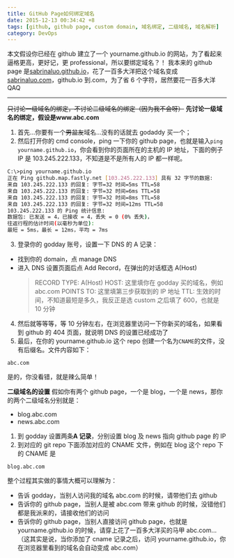 ```yaml
---
title: GitHub Page如何绑定域名
date: 2015-12-13 00:34:42 +8
tags: [github, github page, custom domain, 域名绑定, 二级域名, 域名解析]
category: DevOps
---
```


本文假设你已经在 github 建立了一个 yourname.github.io 的网站，为了看起来逼格更高，更好记，更 professional，所以要绑定域名？！
我本来的 github page 是[sabrinaluo.github.io](http://sabrinaluo.github.io)，花了一百多大洋把这个域名变成[sabrinaluo.com](http://sabrinaluo.com)，github.io 到.com，为了省 6 个字符，居然要花一百多大洋 QAQ

---

~~只讨论一级域名的绑定，不讨论二级域名的绑定（因为我不会呀）~~
**先讨论一级域名的绑定，假设是www.abc.com**

1. 首先…你要有一个~~男盆友~~域名…没有的话就去 godaddy 买一个；
2. 然后打开你的 cmd console，ping 一下你的 github page，也就是输入`ping yourname.github.io`，你会看到你的页面所在的主机的 IP 地址，下面的例子 IP 是 103.245.222.133，不知道是不是所有人的 IP 都一样呢。

```bash
C:\>ping yourname.github.io
正在 Ping github.map.fastly.net [103.245.222.133] 具有 32 字节的数据:
来自 103.245.222.133 的回复: 字节=32 时间=5ms TTL=58
来自 103.245.222.133 的回复: 字节=32 时间=6ms TTL=58
来自 103.245.222.133 的回复: 字节=32 时间=8ms TTL=58
来自 103.245.222.133 的回复: 字节=32 时间=12ms TTL=58
103.245.222.133 的 Ping 统计信息:
数据包: 已发送 = 4，已接收 = 4，丢失 = 0 (0% 丢失)，
往返行程的估计时间(以毫秒为单位):
最短 = 5ms，最长 = 12ms，平均 = 7ms
```

3. 登录你的 godday 账号，设置一下 DNS 的 A 记录：

- 找到你的 domain，点 manage DNS
- 进入 DNS 设置页面后点 Add Record，在弹出的对话框选 A(Host)
  > RECORD TYPE: A(Host)
  > HOST: 这里填你在 godday 买的域名，例如 abc.com
  > POINTS TO: 这里填第三步获取到的 IP 地址
  > TTL: 生效的时间，不知道最短是多久，我反正是选 custom 之后填了 600，也就是 10 分钟

4. 然后就等等等，等 10 分钟左右，在浏览器里访问一下你新买的域名，如果看到 github 的 404 页面，就说明 DNS 的设置已经成功了
5. 最后，在你的 yourname.github.io 这个 repo 创建一个名为`CNAME`的文件，没有后缀名。文件内容如下：

```
abc.com
```

是的，你没看错，就是辣么简单！

**二级域名的设置**
假如你有两个 github page，一个是 blog，一个是 news，那你的两个二级域名分别就是：

- blog.abc.com
- news.abc.com

1. 到 godday 设置两条**A 记录**，分别设置 blog 及 news 指向 github page 的 IP
2. 到对应的 git repo 下面添加对应的 CNAME 文件，例如在 blog 这个 repo 下的 CNAME 是

```
blog.abc.com
```

整个过程其实做的事情大概可以理解为：

- 告诉 godday，当别人访问我的域名 abc.com 的时候，请带他们去 github
- 告诉你的 github page，当别人是被 abc.com 带来 github 的时候，没错他们都是我派来的，请接收他们的访问
- 告诉你的 github page，当别人直接访问 github page，也就是 yourname.github.io 的时候，请穿上花了一百多大洋买的马甲 abc.com…（这其实是说，当你添加了 cname 记录之后，访问 yourname.github.io，你在浏览器里看到的域名会自动变成 abc.com）
